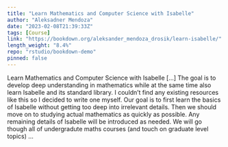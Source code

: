 ```yaml
---
title: "Learn Mathematics and Computer Science with Isabelle"
author: "Aleksadner Mendoza"
date: "2023-02-08T21:39:33Z"
tags: [Course]
link: "https://bookdown.org/aleksander_mendoza_drosik/learn-isabelle/"
length_weight: "8.4%"
repo: "rstudio/bookdown-demo"
pinned: false
---
```


Learn Mathematics and Computer Science with Isabelle [...] The goal is to develop deep understanding in mathematics while at the same time also learn Isabelle and its standard library. I couldn’t find any existing resources like this so I decided to write one myself. Our goal is to first learn the basics of Isabelle without getting too deep into irrelevant details. Then we should move on to studying actual mathematics as quickly as possible. Any remaining details of Isabelle will be introduced as needed. We will go though all of undergradute maths courses (and touch on graduate level topics) ...
